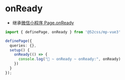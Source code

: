 # onReady

* 继承[微信小程序 Page.onReady](https://developers.weixin.qq.com/miniprogram/dev/reference/api/Page.html#onReady)

```ts
import { definePage, onReady } from '@52css/mp-vue3'

definePage({
  queries: {},
  setup() {
    onReady(() => {
      console.log("🚀 ~ onReady ~ onReady:", onReady)
    })
  }
});
```